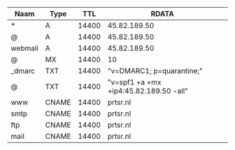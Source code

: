 |Naam|Type|TTL|RDATA||
|---|---|---|---|---|
|*|A|14400|45.82.189.50||
|@|A|14400|45.82.189.50||
|webmail|A|14400|45.82.189.50||
|@|MX|14400|10 ||
|_dmarc|TXT|14400|"v=DMARC1; p=quarantine;"||
|@|TXT|14400|"v=spf1 +a +mx +ip4:45.82.189.50 -all"||
|www|CNAME|14400|prtsr.nl||
|smtp|CNAME|14400|prtsr.nl||
|ftp|CNAME|14400|prtsr.nl||
|mail|CNAME|14400|prtsr.nl|